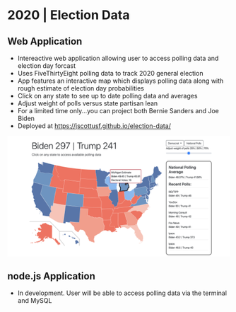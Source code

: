 # 2020 | Election Data

## Web Application
- Intereactive web application allowing user to access polling data and election day forcast
- Uses FiveThirtyEight polling data to track 2020 general election
- App features an interactive map which displays polling data along with rough estimate of election day probabilities
- Click on any state to see up to date polling data and averages
- Adjust weight of polls versus state partisan lean
- For a limited time only...you can project both Bernie Sanders and Joe Biden
- Deployed at https://jscottusf.github.io/election-data/

![Image of Election Model](./assets/images/election-model.png)

## node.js Application
- In development. User will be able to access polling data via the terminal and MySQL